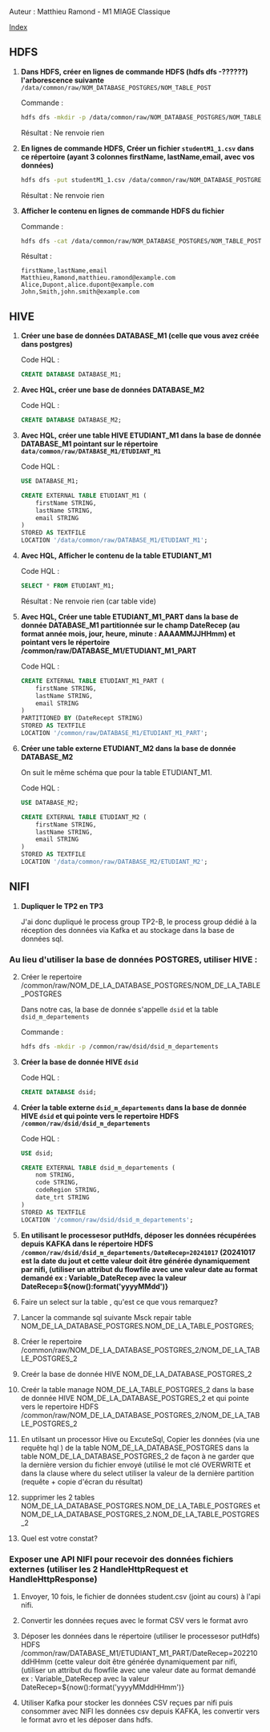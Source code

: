 Auteur : Matthieu Ramond - M1 MIAGE Classique

[Index](./README.md)

## HDFS

1. **Dans HDFS, créer en lignes de commande HDFS (hdfs dfs -??????) l'arborescence suivante** ``/data/common/raw/NOM_DATABASE_POSTGRES/NOM_TABLE_POST``

    Commande :
    ```bash
    hdfs dfs -mkdir -p /data/common/raw/NOM_DATABASE_POSTGRES/NOM_TABLE_POST
    ```
    Résultat : Ne renvoie rien 


2. **En lignes de commande HDFS, Créer un fichier ``studentM1_1.csv`` dans ce répertoire (ayant 3 colonnes firstName, lastName,email, avec vos données)**

    ```bash
    hdfs dfs -put studentM1_1.csv /data/common/raw/NOM_DATABASE_POSTGRES/NOM_TABLE_POST/
    ```
    Résultat : Ne renvoie rien

3. **Afficher le contenu en lignes de commande HDFS du fichier**

    Commande :
    ```bash
    hdfs dfs -cat /data/common/raw/NOM_DATABASE_POSTGRES/NOM_TABLE_POST/studentM1_1.csv
    ```
    Résultat : 
    ```
    firstName,lastName,email
    Matthieu,Ramond,matthieu.ramond@example.com
    Alice,Dupont,alice.dupont@example.com
    John,Smith,john.smith@example.com
    ```


## HIVE

1. **Créer une base de données DATABASE_M1 (celle que vous avez créée dans postgres)**

    Code HQL :
    ```SQL
    CREATE DATABASE DATABASE_M1;
    ```

2. **Avec HQL, créer une base de données DATABASE_M2**

    Code HQL :
    ```SQL
    CREATE DATABASE DATABASE_M2;
    ```

3. **Avec HQL, créer une table HIVE ETUDIANT_M1 dans la base de donnée DATABASE_M1 pointant sur le répertoire `data/common/raw/DATABASE_M1/ETUDIANT_M1`**

    Code HQL :
    ```SQL
    USE DATABASE_M1;

    CREATE EXTERNAL TABLE ETUDIANT_M1 (
        firstName STRING,
        lastName STRING,
        email STRING
    )
    STORED AS TEXTFILE
    LOCATION '/data/common/raw/DATABASE_M1/ETUDIANT_M1';
    ```

4. **Avec HQL, Afficher le contenu de la table ETUDIANT_M1**

    Code HQL :
    ```SQL
    SELECT * FROM ETUDIANT_M1;
    ```
    Résultat : Ne renvoie rien (car table vide)

5. **Avec HQL, Créer une table ETUDIANT_M1_PART dans la base de donnée DATABASE_M1 partitionnée sur le champ DateRecep (au format année mois, jour, heure, minute : AAAAMMJJHHmm) et pointant vers le répertoire /common/raw/DATABASE_M1/ETUDIANT_M1_PART**

    Code HQL :
    ```SQL
    CREATE EXTERNAL TABLE ETUDIANT_M1_PART (
        firstName STRING,
        lastName STRING,
        email STRING
    )
    PARTITIONED BY (DateRecept STRING)
    STORED AS TEXTFILE
    LOCATION '/common/raw/DATABASE_M1/ETUDIANT_M1_PART';
    ```

6. **Créer une table externe ETUDIANT_M2 dans la base de donnée DATABASE_M2**

    On suit le même schéma que pour la table ETUDIANT_M1.

    Code HQL :
    ```SQL
    USE DATABASE_M2;

    CREATE EXTERNAL TABLE ETUDIANT_M2 (
        firstName STRING,
        lastName STRING,
        email STRING
    )
    STORED AS TEXTFILE
    LOCATION '/data/common/raw/DATABASE_M2/ETUDIANT_M2';
    ```

## NIFI
1. **Dupliquer le TP2 en TP3**

    J'ai donc dupliqué le process group TP2-B, le process group dédié à la réception des données via Kafka et au stockage dans la base de données sql.

### Au lieu d'utiliser la base de données POSTGRES, utiliser HIVE :
2. Créer le repertoire /common/raw/NOM_DE_LA_DATABASE_POSTGRES/NOM_DE_LA_TABLE_POSTGRES

    Dans notre cas, la base de donnée s'appelle ``dsid`` et la table ``dsid_m_departements``

    Commande : 
    ```bash
    hdfs dfs -mkdir -p /common/raw/dsid/dsid_m_departements
    ```
    


3. **Créer la base de donnée HIVE ``dsid``**

    Code HQL :
    ```SQL
    CREATE DATABASE dsid;
    ```

4. **Créer la table externe `dsid_m_departements` dans la base de donnée HIVE ``dsid`` et qui pointe vers le repertoire HDFS ``/common/raw/dsid/dsid_m_departements``**

    Code HQL :
    ```SQL
    USE dsid;

    CREATE EXTERNAL TABLE dsid_m_departements (
        nom STRING,
        code STRING,
        codeRegion STRING,
        date_trt STRING
    )
    STORED AS TEXTFILE
    LOCATION '/common/raw/dsid/dsid_m_departements';
    ```

5. **En utilisant le processesor putHdfs, déposer les données récupérées depuis KAFKA dans le répertoire HDFS ``/common/raw/dsid/dsid_m_departements/DateRecep=20241017`` (20241017 est la date du jout et cette valeur doit être générée dynamiquement par nifi, (utiliser un attribut du flowfile avec une valeur date au format demandé ex : Variable_DateRecep avec la valeur DateRecep=${now():format('yyyyMMdd')}**



6. Faire un select sur la table , qu'est ce que vous remarquez?
7. Lancer la commande sql suivante Msck repair table NOM_DE_LA_DATABASE_POSTGRES.NOM_DE_LA_TABLE_POSTGRES;
8. Créer le repertoire /common/raw/NOM_DE_LA_DATABASE_POSTGRES_2/NOM_DE_LA_TABLE_POSTGRES_2
9.  Creér la base de donnée HIVE NOM_DE_LA_DATABASE_POSTGRES_2
10. Creér la table manage NOM_DE_LA_TABLE_POSTGRES_2 dans la base de donnée HIVE NOM_DE_LA_DATABASE_POSTGRES_2 et qui pointe vers le repertoire HDFS /common/raw/NOM_DE_LA_DATABASE_POSTGRES_2/NOM_DE_LA_TABLE_POSTGRES_2
11. En utilsant un processor Hive ou ExcuteSql, Copier les données (via une requête hql ) de la table NOM_DE_LA_DATABASE_POSTGRES dans la table NOM_DE_LA_DATABASE_POSTGRES_2 de façon à ne garder que la dernière version du fichier envoyé (utilisé le mot clé OVERWRITE et dans la clause where du select utiliser la valeur de la dernière partition (requête + copie d'écran du résultat)
12. supprimer les 2 tables NOM_DE_LA_DATABASE_POSTGRES.NOM_DE_LA_TABLE_POSTGRES et NOM_DE_LA_DATABASE_POSTGRES_2.NOM_DE_LA_TABLE_POSTGRES_2
13. Quel est votre constat?
	

	
	

### Exposer une API NIFI pour recevoir des données fichiers externes (utiliser les 2 HandleHttpRequest et HandleHttpResponse)
1. Envoyer, 10 fois, le fichier de données student.csv (joint au cours) à l'api nifi.
2. Convertir les données reçues avec le format CSV vers le format avro
3. Déposer les données dans le répertoire (utiliser le processesor putHdfs) HDFS /common/raw/DATABASE_M1/ETUDIANT_M1_PART/DateRecep=202210ddHHmm (cette valeur doit être générée dynamiquement par nifi, (utiliser un attribut du flowfile avec une valeur date au format demandé ex : Variable_DateRecep avec la valeur DateRecep=${now():format('yyyyMMddHHmm')}

4. Utiliser Kafka pour stocker les données CSV reçues par nifi puis consommer avec NIFI les données csv depuis KAFKA, les convertir vers le format avro et les déposer dans hdfs.

